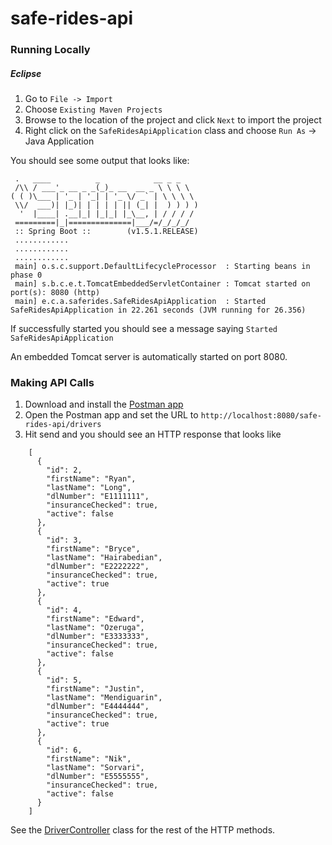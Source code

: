 # safe-rides-api

### Running Locally

##### Eclipse
1. Go to `File -> Import`
2. Choose `Existing Maven Projects`
3. Browse to the location of the project and click `Next` to import the project
4. Right click on the `SafeRidesApiApplication` class and choose `Run As` -> Java Application

You should see some output that looks like:
```
 .   ____          _            __ _ _
 /\\ / ___'_ __ _ _(_)_ __  __ _ \ \ \ \
( ( )\___ | '_ | '_| | '_ \/ _` | \ \ \ \
 \\/  ___)| |_)| | | | | || (_| |  ) ) ) )
  '  |____| .__|_| |_|_| |_\__, | / / / /
 =========|_|==============|___/=/_/_/_/
 :: Spring Boot ::        (v1.5.1.RELEASE)
 ............
 ............
 ............
 main] o.s.c.support.DefaultLifecycleProcessor  : Starting beans in phase 0
 main] s.b.c.e.t.TomcatEmbeddedServletContainer : Tomcat started on port(s): 8080 (http)
 main] e.c.a.saferides.SafeRidesApiApplication  : Started SafeRidesApiApplication in 22.261 seconds (JVM running for 26.356)
```

If successfully started you should see a message saying `Started SafeRidesApiApplication`

An embedded Tomcat server is automatically started on port 8080.

### Making API Calls
1. Download and install the [Postman app](https://www.getpostman.com)
2. Open the Postman app and set the URL to `http://localhost:8080/safe-rides-api/drivers`
3. Hit send and you should see an HTTP response that looks like
```
	[
	  {
	    "id": 2,
	    "firstName": "Ryan",
	    "lastName": "Long",
	    "dlNumber": "E1111111",
	    "insuranceChecked": true,
	    "active": false
	  },
	  {
	    "id": 3,
	    "firstName": "Bryce",
	    "lastName": "Hairabedian",
	    "dlNumber": "E2222222",
	    "insuranceChecked": true,
	    "active": true
	  },
	  {
	    "id": 4,
	    "firstName": "Edward",
	    "lastName": "Ozeruga",
	    "dlNumber": "E3333333",
	    "insuranceChecked": true,
	    "active": false
	  },
	  {
	    "id": 5,
	    "firstName": "Justin",
	    "lastName": "Mendiguarin",
	    "dlNumber": "E4444444",
	    "insuranceChecked": true,
	    "active": true
	  },
	  {
	    "id": 6,
	    "firstName": "Nik",
	    "lastName": "Sorvari",
	    "dlNumber": "E5555555",
	    "insuranceChecked": true,
	    "active": false
	  }
	]
```

See the [DriverController](https://github.com/shan916/safe-rides/blob/dev/safe-rides-api/src/main/java/edu/csus/asi/saferides/service/DriverController.java) class for the rest of the HTTP methods.
